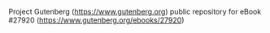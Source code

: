 Project Gutenberg (https://www.gutenberg.org) public repository for eBook #27920 (https://www.gutenberg.org/ebooks/27920)
